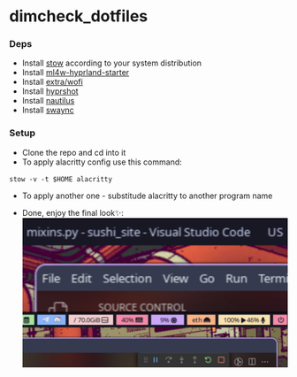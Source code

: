 # dimcheck_dotfiles

### Deps
- Install [stow](https://www.gnu.org/software/stow/) according to your system distribution
- Install [ml4w-hyprland-starter](https://github.com/mylinuxforwork/hyprland-starter)
- Install [extra/wofi]('https://archlinux.org/packages/extra/x86_64/wofi/')
- Install [hyprshot]('https://aur.archlinux.org/packages/hyprshot')
- Install [nautilus]('https://archlinux.org/packages/extra/x86_64/nautilus/')
- Install [swaync]('https://archlinux.org/packages/extra/x86_64/swaync/')

### Setup
- Clone the repo and cd into it
- To apply alacritty config use this command:
 ```
 stow -v -t $HOME alacritty
 ```
- To apply another one - substitude alacritty to another program name

- Done, enjoy the final look✨:
![final-look](./example/final-look.jpg)
